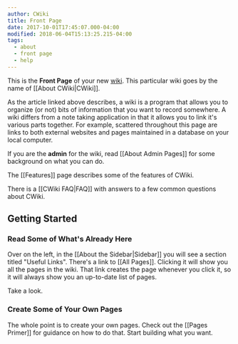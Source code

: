 ```yaml
---
author: CWiki
title: Front Page
date: 2017-10-01T17:45:07.000-04:00
modified: 2018-06-04T15:13:25.215-04:00
tags:
  - about
  - front page
  - help
---
```




This is the **Front Page** of your new [wiki](https://en.wikipedia.org/wiki/Wiki). This particular wiki goes by the name of [[About CWiki|CWiki]].

As the article linked above describes, a wiki is a program that allows you to organize (or not) bits of information that you want to record somewhere. A wiki differs from a note taking application in that it allows you to link it's various parts together. For example, scattered throughout this page are links to both external websites​ and pages maintained in a database on your local computer.

If you are the **admin** for the wiki, read [[About Admin Pages]] for some background on what you can do.

The [[Features]] page describes some of the features of CWiki.

There is a [[CWiki FAQ|FAQ]] with answers to a few common questions about CWiki.

## Getting Started ##

### Read Some of What's Already Here ###

Over on the left, in the [[About the Sidebar|Sidebar]] you will see a section titled "Useful Links". There's a link to [[All Pages]]. Clicking it will show you all the pages in the wiki. That link creates the page whenever you click it, so it will always show you an up-to-date list of pages.

Take a look.

### Create Some of Your Own Pages ###

The whole point is to create your own pages. Check out the [[Pages Primer]] for guidance on how to do that. Start building what you want.